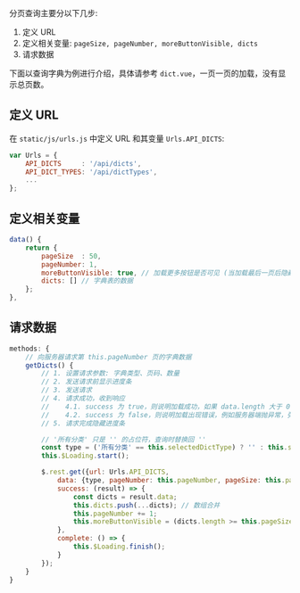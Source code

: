 分页查询主要分以下几步:

1. 定义 URL
2. 定义相关变量: `pageSize, pageNumber, moreButtonVisible, dicts` 
3. 请求数据

下面以查询字典为例进行介绍，具体请参考 `dict.vue`，一页一页的加载，没有显示总页数。

## 定义 URL

在 `static/js/urls.js` 中定义 URL 和其变量 `Urls.API_DICTS`:

```js
var Urls = {
    API_DICTS     : '/api/dicts',
    API_DICT_TYPES: '/api/dictTypes',
    ...
};
```

## 定义相关变量

```js
data() {
    return {
        pageSize  : 50,
        pageNumber: 1,
        moreButtonVisible: true, // 加载更多按钮是否可见 (当加载最后一页后隐藏)
        dicts: [] // 字典表的数据
    };
},
```

## 请求数据

```js
methods: {
    // 向服务器请求第 this.pageNumber 页的字典数据
    getDicts() {
        // 1. 设置请求参数: 字典类型、页码、数量
        // 2. 发送请求前显示进度条
        // 3. 发送请求
        // 4. 请求成功，收到响应
        //    4.1. success 为 true，则说明加载成功，如果 data.length 大于 0 说明有数据，添加到 dicts，等于 0 则没有数据，隐藏更多按钮
        //    4.2. success 为 false，则说明加载出现错误，例如服务器端抛异常，弹窗提示错误信息
        // 5. 请求完成隐藏进度条

        // '所有分类' 只是 '' 的占位符，查询时替换回 ''
        const type = ('所有分类' == this.selectedDictType) ? '' : this.selectedDictType;
        this.$Loading.start();

        $.rest.get({url: Urls.API_DICTS, 
            data: {type, pageNumber: this.pageNumber, pageSize: this.pageSize},
            success: (result) => {
                const dicts = result.data;
                this.dicts.push(...dicts); // 数组合并
                this.pageNumber += 1;
                this.moreButtonVisible = (dicts.length >= this.pageSize); // 当数量小于 pageSize 的时候，说明没有更多数据了，隐藏加载更多按钮
            },
            complete: () => {
                this.$Loading.finish();
            }
        });
    }
}
```

